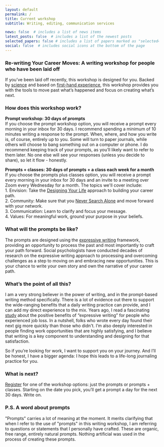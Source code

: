 ```yaml
---
layout: default
permalink: /
title: Current workshop
subtitle: Writing, editing, communication services

news: false  # includes a list of news items
latest_posts: false  # includes a list of the newest posts
selected_papers: false # includes a list of papers marked as "selected={true}"
social: false  # includes social icons at the bottom of the page
---
```


### Re-writing Your Career Moves: A writing workshop for people who have been laid off
If you’ve been laid off recently, this workshop is designed for you. Backed by [science](https://www.apa.org/news/podcasts/speaking-of-psychology/expressive-writing) and based on [first-hand experience](https://open.substack.com/pub/tumbleweedpioneer/p/the-science-of-the-art-of-writing?r=25jwcy&utm_campaign=post&utm_medium=web&showWelcomeOnShare=true), this workshop provides you with the tools to move past what’s happened and focus on creating what’s next.


### How does this workshop work? 
**Prompt workshop: 30 days of prompts**<br />
If you choose the prompt workshop option, you will receive a prompt every morning in your inbox for 30 days. I recommend spending a minimum of 10 minutes writing a response to the prompt. When, where, and how you write is, of course, entirely up to you. Some will turn to paper journals, while others will choose to bang something out on a computer or phone. I do recommend keeping track of your prompts, as you’ll likely want to refer to them later. No one else will see your responses (unless you decide to share), so let it flow - honestly.  

**Prompts + classes: 30 days of prompts + a class each week for a month**<br />
If you choose the prompts plus classes option, you will receive a prompt every morning in your inbox for 30 days and an invite to a meeting over Zoom every Wednesday for a month. The topics we'll cover include:<br />1. Envision: Take the [Designing Your Life](https://designingyour.life/books-designing-life-original-book/) approach to building your career path.<br />2. Community: Make sure that you [Never Search Alone](https://www.neversearchalone.org/) and move forward with your network.<br />3. Communication: Learn to clarify and focus your message.<br />4. Values: For meaningful work, ground your purpose in your beliefs. 

### What will the prompts be like? 
The prompts are designed using the [expressive writing](https://www.psychologytoday.com/us/blog/write-yourself-well/201208/expressive-writing) framework, providing an opportunity to process the past and most importantly to craft your path forward. Social psychologists have conducted decades of research on the expressive writing approach to processing and overcoming challenges as a step to moving on and embracing new opportunities. This is your chance to write your own story and own the narrative of your career path.


### What’s the point of all this? 
I am a very strong believer in the power of writing, and in the prompt-based writing method specifically. There is a lot of evidence out there to support the wide-ranging benefits that a daily writing practice can provide, and I can add my direct experience to the mix. Years ago, I read a fascinating [study](https://psycnet.apa.org/record/1994-39375-001) about the positive benefits of “expressive writing” for people who experienced job loss. In a nutshell, folks who wrote every day found their next gig more quickly than those who didn't. I’m also deeply interested in people finding work opportunities that are highly satisfying, and I believe that writing is a key component to understanding and designing for that satisfaction. 

So if you’re looking for work, I want to support you on your journey. And I’ll be honest, I have a bigger agenda: I hope this leads to a life-long journaling practice for you. 

### What is next? 
[Register](https://mylifeprompted.com/register) for one of the workshop options: just the prompts or prompts + classes. Starting on the date you pick, you’ll get a prompt a day for the next 30 days. Write on. 

### P.S. A word about prompts 
"Prompts" carries a lot of meaning at the moment. It merits clarifying that when I refer to the use of "prompts" in this writing workshop, I am referring to questions or statements that I personally have crafted. These are organic, free range, entirely natural prompts. Nothing artificial was used in the process of creating these prompts. 
